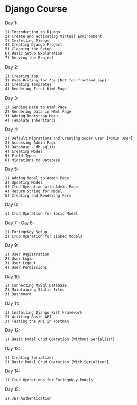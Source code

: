 # Django Course

Day 1:

    1) Introduction to Django
    2) Create and Activating Virtual Environment
    3) Installing Django
    4) Creating Django Project
    5) Cleaning the Setup
    6) Basic Setup Explanation
    7) Serving the Project


Day 2:

    1) Creating App
    2) Base Routing for App [Not for frontend app]
    3) Creating Templates
    4) Rendering First Html Page


Day 3:

    1) Sending Data to Html Page
    2) Rendering Data in Html Page
    3) Adding Bootstrap Menu
    4) Template Inheritance


Day 4:

    1) Default Migrations and Creating Super User [Admin User]
    2) Accessing Admin Page
    3) Database - db.sqlite
    4) Creating Model
    5) Field Types
    6) Migrations to Database


Day 5:

    1) Adding Model to Admin Page
    2) Updating Model
    3) Crud Operation with Admin Page
    4) Return String for Model
    5) Creating and Rendering Form


Day 6:

    1) Crud Operation for Basic Model


Day 7 - Day 8:

    1) ForiegnKey Setup
    2) Crud Operation for Linked Models


Day 9:

    1) User Registration
    2) User Login
    3) User Logout
    4) User Permissions

Day 10:

    1) Connecting MySql Database
    2) Maintaining Static Files
    3) Dashboard

Day 11:

    1) Installing Django Rest Framework
    2) Writting Basic API
    3) Testing the API in Postman

Day 12:

    1) Basic Model Crud Operation [Without Serializer]

Day 13:

    1) Creating Serializer
    2) Basic Model Crud Operation [With Serializer]

Day 14:

    1) Crud Operations for ForiegnKey Models

Day 15:

    1) JWT Authentication